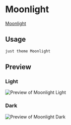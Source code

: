 # Moonlight

[Moonlight](#)

## Usage

```bash
just theme Moonlight
```

## Preview

### Light

![Preview of Moonlight Light](preview-light.png)

### Dark

![Preview of Moonlight Dark](preview-dark.png)
